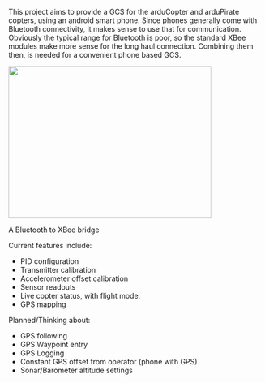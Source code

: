 This project aims to provide a GCS for the arduCopter and arduPirate copters, using an android smart phone.
Since phones generally come with Bluetooth connectivity, it makes sense to use that for communication. Obviously the typical range for Bluetooth is poor, so the standard XBee modules make more sense for the long haul connection. Combining them then, is needed for a convenient phone based GCS.

<img src='http://img26.imageshack.us/img26/4071/img20110426235731.jpg' align='center' width='400' height='300' />

A Bluetooth to XBee bridge

Current features include:
  * PID configuration
  * Transmitter calibration
  * Accelerometer offset calibration
  * Sensor readouts
  * Live copter status, with flight mode.
  * GPS mapping

Planned/Thinking about:
  * GPS following
  * GPS Waypoint entry
  * GPS Logging
  * Constant GPS offset from operator (phone with GPS)
  * Sonar/Barometer altitude settings